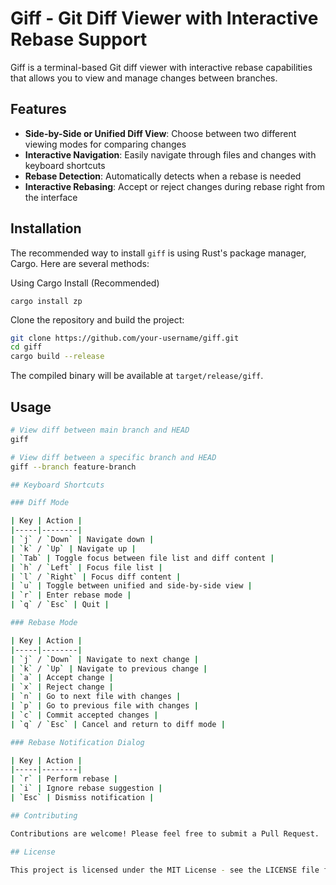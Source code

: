 # Giff - Git Diff Viewer with Interactive Rebase Support

Giff is a terminal-based Git diff viewer with interactive rebase capabilities that allows you to view and manage changes between branches.

## Features

- **Side-by-Side or Unified Diff View**: Choose between two different viewing modes for comparing changes
- **Interactive Navigation**: Easily navigate through files and changes with keyboard shortcuts
- **Rebase Detection**: Automatically detects when a rebase is needed
- **Interactive Rebasing**: Accept or reject changes during rebase right from the interface

## Installation
The recommended way to install `giff` is using Rust's package manager, Cargo. Here are several methods:

Using Cargo Install (Recommended)

`cargo install zp`

Clone the repository and build the project:

```bash
git clone https://github.com/your-username/giff.git
cd giff
cargo build --release
```

The compiled binary will be available at `target/release/giff`.

## Usage

```bash
# View diff between main branch and HEAD
giff

# View diff between a specific branch and HEAD
giff --branch feature-branch

## Keyboard Shortcuts

### Diff Mode

| Key | Action |
|-----|--------|
| `j` / `Down` | Navigate down |
| `k` / `Up` | Navigate up |
| `Tab` | Toggle focus between file list and diff content |
| `h` / `Left` | Focus file list |
| `l` / `Right` | Focus diff content |
| `u` | Toggle between unified and side-by-side view |
| `r` | Enter rebase mode |
| `q` / `Esc` | Quit |

### Rebase Mode

| Key | Action |
|-----|--------|
| `j` / `Down` | Navigate to next change |
| `k` / `Up` | Navigate to previous change |
| `a` | Accept change |
| `x` | Reject change |
| `n` | Go to next file with changes |
| `p` | Go to previous file with changes |
| `c` | Commit accepted changes |
| `q` / `Esc` | Cancel and return to diff mode |

### Rebase Notification Dialog

| Key | Action |
|-----|--------|
| `r` | Perform rebase |
| `i` | Ignore rebase suggestion |
| `Esc` | Dismiss notification |

## Contributing

Contributions are welcome! Please feel free to submit a Pull Request.

## License

This project is licensed under the MIT License - see the LICENSE file for details.
